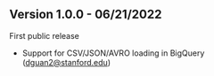 ## Version 1.0.0 - 06/21/2022
First public release
* Support for CSV/JSON/AVRO loading in BigQuery (dguan2@stanford.edu)
